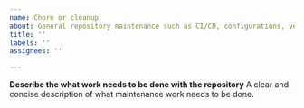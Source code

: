 ```yaml
---
name: Chore or cleanup
about: General repository maintenance such as CI/CD, configurations, versioning, ect..
title: ''
labels: ''
assignees: ''

---
```


**Describe the what work needs to be done with the repository**
A clear and concise description of what maintenance work needs to be done.
